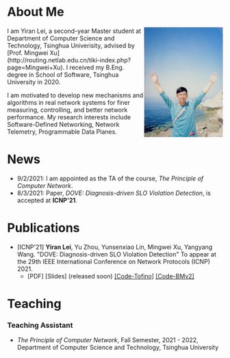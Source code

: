 # About Me
<div>
    <img align="right" src="YiranLei.jpg" style="zoom:25%;" />
</div>
I am Yiran Lei, a second-year Master student at Department of Computer Science and Technology, Tsinghua Univerisity, advised by [Prof. Mingwei Xu](http://routing.netlab.edu.cn/tiki-index.php?page=Mingwei+Xu). I received my B.Eng. degree in School of Software, Tsinghua University in 2020. 

I am motivated to develop new mechanisms and algorithms in real network systems for finer measuring, controlling, and better network performance. My research interests include Software-Defined Networking, Network Telemetry, Programmable Data Planes.

# News
* 9/2/2021: I am appointed as the TA of the course, *The Principle of Computer Network*.
* 8/3/2021: Paper, *DOVE: Diagnosis-driven SLO Violation Detection*, is accepted at **ICNP'21**.

# Publications
* [ICNP'21] **Yiran Lei**, Yu Zhou, Yunsenxiao Lin, Mingwei Xu, Yangyang Wang. "DOVE: Diagnosis-driven SLO Violation Detection" To appear at the 29th IEEE International Conference on Network Protocols (ICNP) 2021. 
  * [PDF] [Slides] (released soon) [[Code-Tofino]](https://gitlab.com/A-Dying-Pig/dove) [[Code-BMv2]](https://gitlab.com/A-Dying-Pig/dove-bmv2)

# Teaching
### Teaching Assistant

* *The Principle of Computer Network*, Fall Semester, 2021 - 2022, Department of Computer Science and Technology, Tsinghua University
